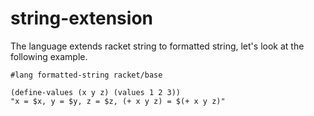 string-extension
================
The language extends racket string to formatted string, let's look at the following example.

```racket
#lang formatted-string racket/base

(define-values (x y z) (values 1 2 3))
"x = $x, y = $y, z = $z, (+ x y z) = $(+ x y z)"
```
